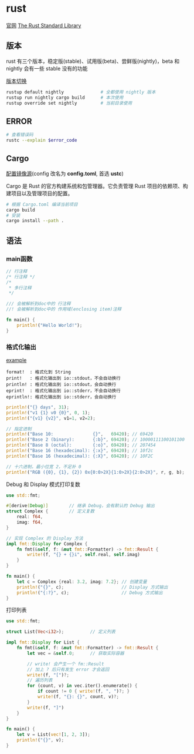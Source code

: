 
# rust

[官网](https://www.rust-lang.org)
[The Rust Standard Library](https://doc.rust-lang.org/stable/std/)

## 版本

rust 有三个版本，稳定版(stable)、试用版(beta)、尝鲜版(nightly)，beta 和 nightly 会有一些 stable 没有的功能

[版本切换](https://www.cnblogs.com/pu369/p/15161194.html)

```sh
rustup default nightly              # 全都使用 nightly 版本
rustup run nightly cargo build      # 本次使用
rustup override set nightly         # 当前目录使用
```

## ERROR

```sh
# 查看错误码
rustc --explain $error_code
```

## Cargo

[配置镜像源](https://zhuanlan.zhihu.com/p/672354584)(config 改名为 **config.toml**, 首选 **ustc**)

Cargo 是 Rust 的官方构建系统和包管理器。它负责管理 Rust 项目的依赖项、构建项目以及管理项目的配置。

```sh
# 根据 Cargo.toml 编译当前项目
cargo build
# 安装
cargo install --path .
```

## 语法

### main函数

```rust
// 行注释
/* 行注释 */
/*
 * 多行注释
 */

/// 会被解析到doc中的 行注释
//! 会被解析到doc中的 作用域(enclosing item)注释

fn main() {
    println!("Hello World!");
}
```

### 格式化输出

[example](https://doc.rust-lang.org/rust-by-example/hello/print.html)

```text
format!  : 格式化到 String
print!   : 格式化输出到 io::stdout，不会自动换行
println! : 格式化输出到 io::stdout，会自动换行
eprint!  : 格式化输出到 io::stderr，不会自动换行
eprintln!: 格式化输出到 io::stderr，会自动换行
```

```rust
println!("{} days", 31);
println!("v1 {1} v0 {0}", 0, 1);
println!("{v1} {v2}", v1=1, v2=2);

// 指定进制
println!("Base 10:               {}",   69420); // 69420
println!("Base 2 (binary):       {:b}", 69420); // 10000111100101100
println!("Base 8 (octal):        {:o}", 69420); // 207454
println!("Base 16 (hexadecimal): {:x}", 69420); // 10f2c
println!("Base 16 (hexadecimal): {:X}", 69420); // 10F2C

// 十六进制，最小位宽 2，不足补 0
println!("RGB ({0}, {1}, {2}) 0x{0:0>2X}{1:0>2X}{2:0>2X}", r, g, b);
```

Debug 和 Display 模式打印复数

```rust
use std::fmt;

#[derive(Debug)]        // 继承 Debug，会有默认的 Debug 输出
struct Complex {        // 定义复数
    real: f64,
    imag: f64,
}

// 实现 Complex 的 Display 方法
impl fmt::Display for Complex {
    fn fmt(&self, f: &mut fmt::Formatter) -> fmt::Result {
        write!(f, "{} + {}i", self.real, self.imag)
    }
}

fn main() {
    let c = Complex {real: 3.2, imag: 7.2}; // 创建变量
    println!("{}", c);                      // Display 方式输出
    println!("{:?}", c);                    // Debug 方式输出
}
```

打印列表

```rust
use std::fmt;

struct List(Vec<i32>);          // 定义列表

impl fmt::Display for List {
    fn fmt(&self, f: &mut fmt::Formatter) -> fmt::Result {
        let vec = &self.0;      // 获取实际容器

        // write! 会产生一个 fm::Result
        // 加上 ? 后只有发生 error 才会返回
        write!(f, "[")?;
        // 遍历列表
        for (count, v) in vec.iter().enumerate() {
            if count != 0 { write!(f, ", ")?; }
            write!(f, "{}: {}", count, v)?;
        }
        write!(f, "]")
    }
}

fn main() {
    let v = List(vec![1, 2, 3]);
    println!("{}", v);
}
```
